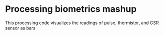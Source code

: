 Processing biometrics mashup
============================

This processing code visualizes the readings of pulse, thermistor, and GSR sensor as bars
